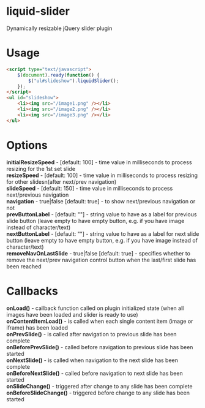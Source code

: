 liquid-slider
=============

Dynamically resizable jQuery slider plugin

Usage
=====
```html
<script type="text/javascript">
    $(document).ready(function() {
        $("ul#slideshow").liquidSlider();
    });
</script>
<ul id="slideshow">
    <li><img src="/image1.png" /></li>
    <li><img src="/image2.png" /></li>
    <li><img src="/image3.png" /></li>
</ul>
```

Options
=======

**initialResizeSpeed** - [default: 100] - time value in milliseconds to process resizing for the 1st set slide  
**resizeSpeed** - [default: 100] - time value in milliseconds to process resizing for other slidesn(after next/prev navigation)  
**slideSpeed** - [default: 150] - time value in milliseconds to process next/previous navigation  
**navigation** - true|false [default: true] - to show next/previous navigation or not  
**prevButtonLabel** - [default: ""] - string value to have as a label for previous slide button (leave empty to have empty button, e.g. if you have image instead of character/text)  
**nextButtonLabel** - [default: ""] - string value to have as a label for next slide button (leave empty to have empty button, e.g. if you have image instead of character/text)  
**removeNavOnLastSlide** - true|false [default: true] - specifies whether to remove the next/prev navigation control button when the last/first slide has been reached

Callbacks
=======

**onLoad()** - callback function called on plugin initialized state (when all images have been loaded and slider is ready to use)  
**onContentItemLoad()** - is called when each single content item (image or iframe) has been loaded  
**onPrevSlide()** - is called after navigation to previous slide has been complete  
**onBeforePrevSlide()** - called before navigation to previous slide has been started  
**onNextSlide()** - is called when navigation to the next slide has been complete  
**onBeforeNextSlide()** - called before navigation to next slide has been started  
**onSlideChange()** - triggered after change to any slide has been complete  
**onBeforeSlideChange()** - triggered before change to any slide has been started  

